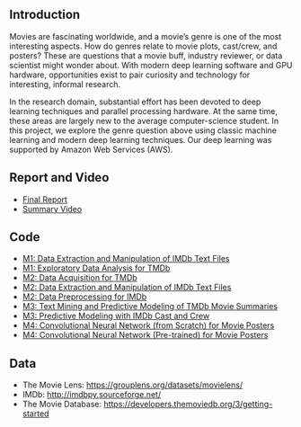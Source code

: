 ## Introduction

Movies are fascinating worldwide, and a movie’s genre is one of the most interesting aspects. How do
genres relate to movie plots, cast/crew, and posters? These are questions that a movie buff, industry
reviewer, or data scientist might wonder about. With modern deep learning software and GPU
hardware, opportunities exist to pair curiosity and technology for interesting, informal research.

In the research domain, substantial effort has been devoted to deep learning techniques and parallel
processing hardware. At the same time, these areas are largely new to the average computer-science
student. In this project, we explore the genre question above using classic machine learning and modern
deep learning techniques. Our deep learning was supported by Amazon Web Services (AWS).

## Report and Video

* [Final Report](https://github.com/dmodjeska/cs109b/blob/master/Predicting_Movie_Genres_Report.pdf)
* [Summary Video](https://github.com/dmodjeska/cs109b/blob/master/Team_14_Project_Video.mp4)

## Code

* [M1: Data Extraction and Manipulation of IMDb Text Files](https://github.com/dmodjeska/cs109b/blob/master/Code/M1_IMDb_EDA.ipynb)
* [M1: Exploratory Data Analysis for TMDb](https://github.com/dmodjeska/cs109b/blob/master/Code/M1_TMDb_EDA_6Apr2017.Rmd)
* [M2: Data Acquisition for TMDb](https://github.com/dmodjeska/cs109b/blob/master/Code/M2_explore_tmdb.Rmd)
* [M2: Data Extraction and Manipulation of IMDb Text Files](https://github.com/dmodjeska/cs109b/blob/master/Code/M2_imdbpy_data_extract.ipynb)
* [M2: Data Preprocessing for IMDb](https://github.com/dmodjeska/cs109b/blob/master/Code/M2%20merge%20data%20sets.ipynb)
* [M3: Text Mining and Predictive Modeling of TMDb Movie Summaries](https://github.com/dmodjeska/cs109b/blob/master/Code/M3_Language_Model_29Apr2017B.ipynb)
* [M3: Predictive Modeling with IMDb Cast and Crew](https://github.com/dmodjeska/cs109b/blob/master/Code/M3_imdb_people_model_29B.ipynb)
* [M4: Convolutional Neural Network (from Scratch) for Movie Posters](https://github.com/dmodjeska/cs109b/blob/master/Code/M4_DL_Scratch_25Apr2017_alt.ipynb)
* [M4: Convolutional Neural Network (Pre-trained) for Movie Posters](https://github.com/dmodjeska/cs109b/blob/master/Code/M4_VGG_Retrain_28B.ipynb)

## Data

* The Movie Lens: https://grouplens.org/datasets/movielens/
* IMDb: http://imdbpy.sourceforge.net/
* The Movie Database: https://developers.themoviedb.org/3/getting-started
